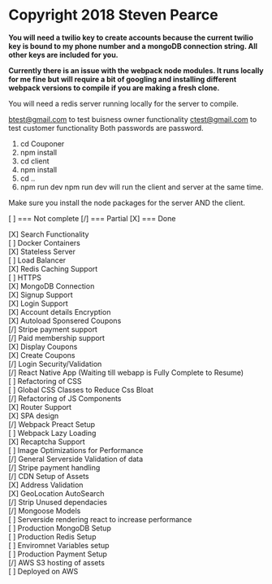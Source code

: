 # Copyright 2018 Steven Pearce
<strong> You will need a twilio key to create accounts because the current twilio key is bound to my phone number and a mongoDB connection string. All other keys are included for you.</strong>

<strong> Currently there is an issue with the webpack node modules. It runs locally for me fine but will require a bit of googling and installing different webpack versions to compile if you are making a fresh clone. </strong>

You will need a redis server running locally for the server to compile. 

btest@gmail.com to test buisness owner functionality
ctest@gmail.com to test customer functionality
Both passwords are password.

1) cd Couponer
2) npm install
3) cd client
4) npm install
5) cd ..
6) npm run dev
npm run dev will run the client and server at the same time.

Make sure you install the node packages for the server AND the client.

[ ] === Not complete
[/] === Partial
[X] === Done

[X] Search Functionality <br />
[ ] Docker Containers <br />
[X] Stateless Server <br />
[ ] Load Balancer <br />
[X] Redis Caching Support <br />
[ ] HTTPS <br />
[X] MongoDB Connection <br />
[X] Signup Support <br />
[X] Login Support <br />
[X] Account details Encryption <br />
[X] Autoload Sponsered Coupons <br />
[/] Stripe payment support <br />
[/] Paid membership support <br />
[X] Display Coupons <br />
[X] Create Coupons <br />
[/] Login Security/Validation <br />
[/] React Native App (Waiting till webapp is Fully Complete to Resume) <br />
[ ] Refactoring of CSS <br />
[ ] Global CSS Classes to Reduce Css Bloat <br />
[/] Refactoring of JS Components <br />
[X] Router Support <br />
[X] SPA design <br />
[/] Webpack Preact Setup <br />
[ ] Webpack Lazy Loading <br />
[X] Recaptcha Support <br />
[ ] Image Optimizations for Performance <br />
[/] General Serverside Validation of data <br />
[/] Stripe payment handling<br />
[/] CDN Setup of Assets <br />
[X] Address Validation <br />
[X] GeoLocation AutoSearch  <br />
[/] Strip Unused dependacies <br />
[/] Mongoose Models <br />
[ ] Serverside rendering react to increase performance <br />
[ ] Production MongoDB Setup <br />
[ ] Production Redis Setup <br />
[ ] Enviromnet Variables setup <br />
[ ] Production Payment Setup <br />
[/] AWS S3 hosting of assets <br />
[ ] Deployed on AWS <br />
